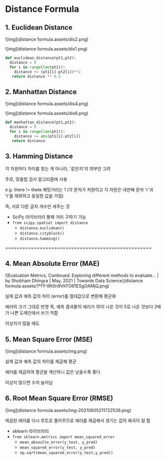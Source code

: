 # Distance Formula

## 1. Euclidean Distance

![img](distance formula.assets/dis2.png)

![img](distance formula.assets/dis1.png)

```python
def euclidean_distance(pt1,pt2):
  distance = 0
  for i in range(len(pt1)):
    distance += (pt1[i]-pt2[i])**2
   return distance ** 0.5
```



## 2. Manhattan Distance

![img](distance formula.assets/dis4.png)

![img](distance formula.assets/dis6.png)

```python
def manhattan_distance(pt1,pt2):
  distance = 0
  for i in range(len(pt1)):
    distance += abs(pt1[i]-pt2[i])
   return distance
```



## 3. Hamming Distance

각 차원마다 차이를 찾는 게 아니라, '같은지'의 여부만 고려

주로, 맞춤법 검사 알고리즘에 사용

e.g. there != thete 해밍거리는 1 (각 문자가 차원이고 각 차원은 네번째 문자 'r'과 't'를 제외하고 동일한 값을 가짐)

즉, 서로 다른 글자 개수만 세주는 것



* SciPy 라이브러리 통해 거리 구하기 가능
* `from scipy.spatial import distance`
  * `distance.euclidean()`
  * `distance.cityblock()`
  * `distance.hamming()` 

===================================================



## 4. Mean Absolute Error (MAE)

![Evaluation Metrics, Continued. Exploring different methods to evaluate… |  by Shubham Dhingra | May, 2021 | Towards Data Science](distance formula.assets/1*fY-Wt0n9VhTO61ESgOAMjQ.png)

실제 값과 예측 값의 차이 (error)를 절대값으로 변환해 평균화 

에러의 크기 그대로 반영 즉, 예측 결과물의 에러가 10이 나온 것이 5로 나온 것보다 2배가 나쁜 도메인에서 쓰기 적합

이상치가 많을 때도

## 5. Mean Square Error (MSE)

![img](distance formula.assets/img.png)

실제 값과 예측 값의 차이를 제곱해 평균

에러를 제곱하여 평균을 계산하니 값은 낮을수록 좋다

이상치 많으면 수치 늘어남





## 6. Root Mean Square Error (RMSE)

![img](distance formula.assets/img-20210605211722536.png)

제곱된 에러를 다시 루트로 풀어주므로 에러를 제곱해서 생기는 값의 왜곡이 덜 함



* sklearn 라이브러리
* `from sklearn.metrics import mean_squared_error`
  * `mean_absoulte_error(y_test, y_pred)`
  * `mean_squared_error(y_test, y_pred)`
  * `np.sqrt(mean_squared_error(y_test,y_pred))`


